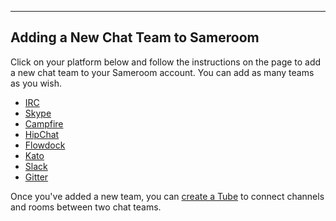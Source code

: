 ---
## Adding a New Chat Team to Sameroom

Click on your platform below and follow the instructions on the page to add a new chat team to your Sameroom account. You can add as many teams as you wish.

- [IRC](/getting-started/en/accounts/irc)
- [Skype](/getting-started/en/accounts/skype)
- [Campfire](/getting-started/en/accounts/campfire)  
- [HipChat](/getting-started/en/accounts/hipchat)  
- [Flowdock](/getting-started/en/accounts/flowdock)  
- [Kato](/getting-started/en/accounts/kato)  
- [Slack](/getting-started/en/accounts/slack)  
- [Gitter](/getting-started/en/accounts/gitter)  

Once you've added a new team, you can [create a Tube](/getting-started/en/tubes-portals/tubes) to connect channels and rooms between two chat teams.
